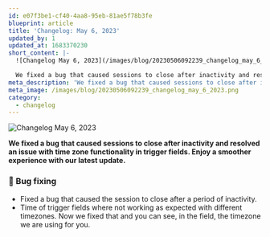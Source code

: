 ```yaml
---
id: e07f3be1-cf40-4aa8-95eb-81ae5f78b3fe
blueprint: article
title: 'Changelog: May 6, 2023'
updated_by: 1
updated_at: 1683370230
short_content: |-
  ![Changelog May 6, 2023](/images/blog/20230506092239_changelog_may_6_2023.png)

  We fixed a bug that caused sessions to close after inactivity and resolved an issue with time zone functionality in trigger fields. Enjoy a smoother experience with our latest update.
meta_description: 'We fixed a bug that caused sessions to close after inactivity and resolved an issue with time zone functionality in trigger fields. Enjoy a smoother experience with our latest update.'
meta_image: /images/blog/20230506092239_changelog_may_6_2023.png
category:
  - changelog
---
```

![Changelog May 6, 2023](/images/blog/20230506092239_changelog_may_6_2023.png)

**We fixed a bug that caused sessions to close after inactivity and resolved an issue with time zone functionality in trigger fields. Enjoy a smoother experience with our latest update.**

### 🐛 Bug fixing
- Fixed a bug that caused the session to close after a period of inactivity.
- Time of trigger fields where not working as expected with different timezones. Now we fixed that and you can see, in the field, the timezone we are using for you.